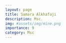 ```yaml
---
layout: page
title: Samara Alkhafaji
description: Msc.
img: #assets/img/mine.png
importance: 9
category: Msc
---
```

